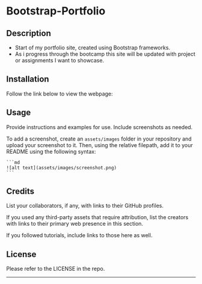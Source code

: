 # Bootstrap-Portfolio

## Description

- Start of my portfolio site, created using Bootstrap frameworks.
- As i progress through the bootcamp this site will be updated with project or assignments I want to showcase.



## Installation

Follow the link below to view the webpage:

## Usage

Provide instructions and examples for use. Include screenshots as needed.

To add a screenshot, create an `assets/images` folder in your repository and upload your screenshot to it. Then, using the relative filepath, add it to your README using the following syntax:

    ```md
    ![alt text](assets/images/screenshot.png)
    ```

## Credits

List your collaborators, if any, with links to their GitHub profiles.

If you used any third-party assets that require attribution, list the creators with links to their primary web presence in this section.

If you followed tutorials, include links to those here as well.

## License


Please refer to the LICENSE in the repo.

---

